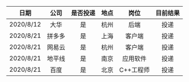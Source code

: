 日期|公司|是否投递|地点|岗位|目前结果
:---:|:--:|:---:|---:|:---:|:---:
2020/8/12|大华|是|杭州|后端|投递
2020/8/21|拼多多|是|上海|客户端|投递
2020/8/21|网易云|是|杭州|客户端|投递
2020/8/21|地平线|是|南京|应用软件|投递
2020/8/21|百度|是|北京|C++工程师|投递